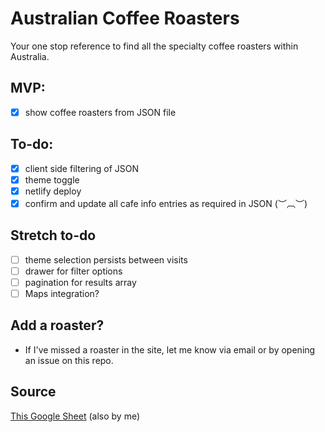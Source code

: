 # Australian Coffee Roasters

Your one stop reference to find all the specialty coffee roasters within Australia. 

## MVP: 
- [x] show coffee roasters from JSON file

## To-do: 
- [x] client side filtering of JSON
- [x] theme toggle
- [x] netlify deploy
- [x] confirm and update all cafe info entries as required in JSON (︶︹︶)

## Stretch to-do
- [ ] theme selection persists between visits
- [ ] drawer for filter options 
- [ ] pagination for results array
- [ ] Maps integration?

## Add a roaster? 
- If I've missed a roaster in the site, let me know via email or by opening an issue on this repo. 

## Source
[This Google Sheet](https://docs.google.com/spreadsheets/d/e/2PACX-1vQMtPdz_le8HBLjTgAMK80IEoeZpZZGlZjcAdXh7Xd9Ld0Zy7zRV9duKyB7u_zHifi8nB9LiZogjXtb/pubhtml) (also by me)
